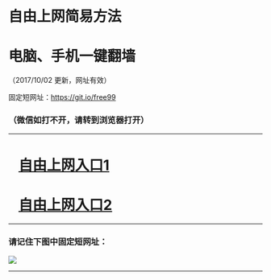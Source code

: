 ﻿# 自由上网简易方法

# 电脑、手机一键翻墙

（2017/10/02 更新，网址有效）

固定短网址：https://git.io/free99

### （微信如打不开，请转到浏览器打开）


***





# &nbsp;&nbsp; <a href="http://ft659530160.fwtz-zhenx1001.xyz/fwqtz01.html?t=100200113521 " target="_blank">自由上网入口1</a>
# &nbsp;&nbsp; <a href="http://ft1414111832.fw-tzzhen1002.xyz/fwqtz02.html?t=100200129758 " target="_blank">自由上网入口2</a>
***

### 请记住下图中固定短网址：

<img src="https://s3-us-west-2.amazonaws.com/fwq-1001/yjfq-20170905okok.png" /> 


***

